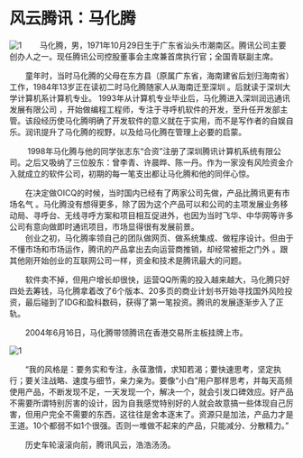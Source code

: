 # 风云腾讯：马化腾

![1](https://timgsa.baidu.com/timg?image&quality=80&size=b9999_10000&sec=1538586222701&di=2bea48046173d2823b32186a6a49fe8d&imgtype=0&src=http%3A%2F%2Fp2.qhimgs4.com%2Ft012c6da980fcbcba9b.jpg)
&emsp;&emsp;马化腾，男，1971年10月29日生于广东省汕头市潮南区。腾讯公司主要创办人之一。现任腾讯公司控股董事会主席兼首席执行官；全国青联副主席。

&emsp;&emsp;童年时，当时马化腾的父母在东方县（原属广东省，海南建省后划归海南省）工作，1984年13岁正在读初二时马化腾随家人从海南迁至深圳 。后就读于深圳大学计算机系计算机专业。 
1993年从计算机专业毕业后，马化腾进入深圳润迅通讯发展有限公司 ，开始做编程工程师，专注于寻呼机软件的开发，至升任开发部主管。该段经历使马化腾明确了开发软件的意义就在于实用，而不是写作者的自娱自乐。润讯提升了马化腾的视野，以及给马化腾在管理上必要的启蒙。

&emsp;&emsp; 1998年马化腾与他的同学张志东“合资”注册了深圳腾讯计算机系统有限公司。之后又吸纳了三位股东：曾李青、许晨晔、陈一丹。作为一家没有风险资金介入就成立的软件公司，初期的每一笔支出都让马化腾和他的同伴心惊。

&emsp;&emsp;在决定做OICQ的时候，当时国内已经有了两家公司先做，产品比腾讯更有市场名气 。马化腾没有想得更多，除了因为这个产品可以和公司的主项发展业务移动局、寻呼台、无线寻呼方案和项目相互促进外，也因为当时飞华、中华网等许多公司有意向做即时通讯项目，市场显得很有发展前景。  
&emsp;&emsp;创业之初，马化腾率领自己的团队做网页、做系统集成、做程序设计。但由于不懂市场和市场运作，腾讯的产品拿出去向运营商推销，却经常被拒之门外 。跟其他刚开始创业的互联网公司一样，资金和技术是腾讯最大的问题。

&emsp;&emsp;软件卖不掉，但用户增长却很快，运营QQ所需的投入越来越大，马化腾只好四处去筹钱，马化腾拿着改了6个版本、20多页的商业计划书开始寻找国外风险投资，最后碰到了IDG和盈科数码，获得了第一笔投资。腾讯的发展逐渐步入了正轨。

&emsp;&emsp;2004年6月16日，马化腾带领腾讯在香港交易所主板挂牌上市。

![1](https://timgsa.baidu.com/timg?image&quality=80&size=b9999_10000&sec=1538586177843&di=5be09bf199b37979c25eb7f76668ebd1&imgtype=0&src=http%3A%2F%2F06.imgmini.eastday.com%2Fmobile%2F20180812%2F20180812160509_3f97fd5b24f3d7940aca956910e8b2ba_1.jpeg)

&emsp;&emsp;“我的风格是：要务实和专注，永葆激情，求知若渴；要快速思考，坚定执行；要关注战略、速度与细节，亲力亲为。要像“小白”用户那样思考，并每天高频使用产品，不断发现不足，一天发现一个，解决一个，就会引发口碑效应。好产品不需要所谓特别厉害的设计，因为自我感觉特别好的人就会故意搞一些体现自己厉害，但用户完全不需要的东西，这往往是舍本逐末了。资源只是加法，产品力才是王道。10个都弱不如1个很强。否则一堆做不起来的产品，只能减分、分散精力。”

&emsp;&emsp;历史车轮滚滚向前，腾讯风云，浩浩汤汤。